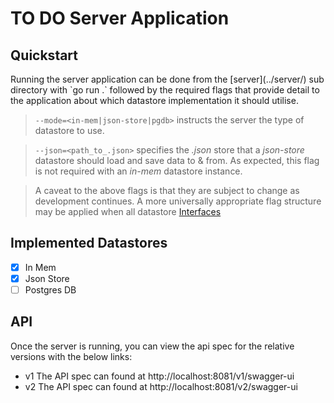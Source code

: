 # TO DO Server Application

## Quickstart

<p>
Running the server application can be done from the [server](../server/) sub directory with `go run .` followed by the required flags that provide detail to the application about which datastore implementation it should utilise.
<p>

> `--mode=<in-mem|json-store|pgdb>` instructs the server the type of datastore to use.

> `--json=<path_to_.json>` specifies the *.json* store that a *json-store* datastore should load and save data to & from. As expected, this flag is not required with an *in-mem* datastore instance. 

> A caveat to the above flags is that they are subject to change as development continues. A more universally appropriate flag structure may be applied when all datastore [Interfaces](../to-do-lib/datastores/datastores.go#L30)

## Implemented Datastores

- [x] In Mem
- [x] Json Store
- [ ] Postgres DB

## API

Once the server is running, you can view the api spec for the relative versions with the below links:

- v1 <pr>The API spec can found at http://localhost:8081/v1/swagger-ui</pr>
- v2 <pr>The API spec can found at http://localhost:8081/v2/swagger-ui</pr>